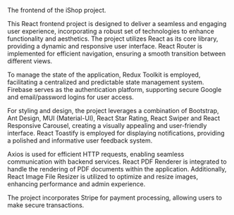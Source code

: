 The frontend of the iShop project.

This React frontend project is designed to deliver a seamless and engaging user experience, incorporating a robust set of technologies to enhance functionality and aesthetics. The project utilizes React as its core library, providing a dynamic and responsive user interface. React Router is implemented for efficient navigation, ensuring a smooth transition between different views.

To manage the state of the application, Redux Toolkit is employed, facilitating a centralized and predictable state management system. Firebase serves as the authentication platform, supporting secure Google and email/password logins for user access.

For styling and design, the project leverages a combination of Bootstrap, Ant Design, MUI (Material-UI), React Star Rating, React Swiper and React Responsive Carousel, creating a visually appealing and user-friendly interface. React Toastify is employed for displaying notifications, providing a polished and informative user feedback system.

Axios is used for efficient HTTP requests, enabling seamless communication with backend services. React PDF Renderer is integrated to handle the rendering of PDF documents within the application. Additionally, React Image File Resizer is utilized to optimize and resize images, enhancing performance and admin experience.

The project incorporates Stripe for payment processing, allowing users to make secure transactions.
